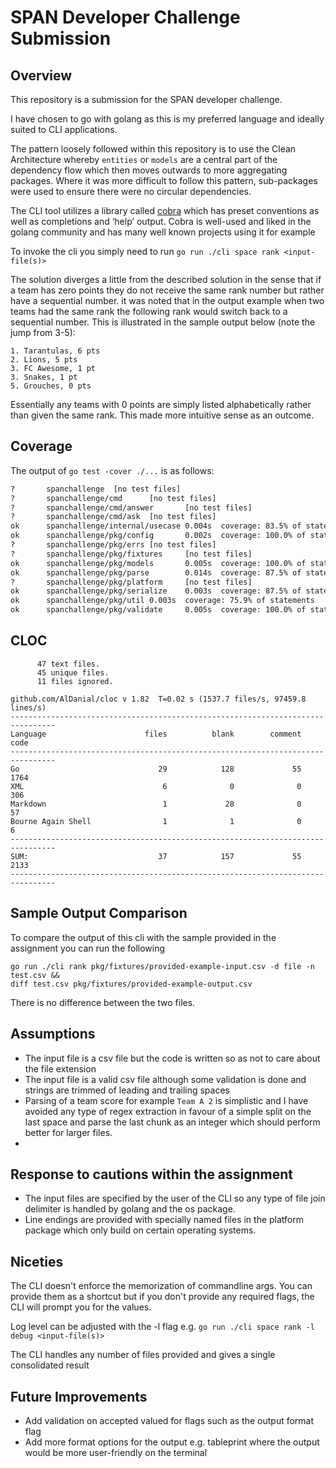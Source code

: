 # SPAN Developer Challenge Submission

## Overview

This repository is a submission for the SPAN developer challenge.

I have chosen to go with golang as this is my preferred language and ideally suited to CLI applications.

The pattern loosely followed within this repository is to use the Clean Architecture whereby `entities` or `models` are a central part of the dependency flow which then moves outwards to more aggregating packages. Where it was more difficult to follow this pattern, sub-packages were used to ensure there were no circular dependencies.

The CLI tool utilizes a library called [cobra](https://github.com/spf13/cobra) which has preset conventions as well as completions and ‘help’ output. Cobra is well-used and liked in the golang community and has many well known projects using it for example 

To invoke the cli you simply need to run `go run ./cli space rank <input-file(s)>`

The solution diverges a little from the described solution in the sense that if a team has zero points they do not receive the same rank number but rather have a sequential number. it was noted that in the output example when two teams had the same rank the following rank would switch back to a  sequential number. This is illustrated in the sample output below (note the jump from 3-5):

```csv
1. Tarantulas, 6 pts
2. Lions, 5 pts
3. FC Awesome, 1 pt
3. Snakes, 1 pt
5. Grouches, 0 pts
```

Essentially any teams with 0 points are simply listed alphabetically rather than given the same rank. This made more intuitive sense as an outcome.

## Coverage

The output of `go test -cover ./...` is as follows:

```bash
?       spanchallenge  [no test files]
?       spanchallenge/cmd      [no test files]
?       spanchallenge/cmd/answer       [no test files]
?       spanchallenge/cmd/ask  [no test files]
ok      spanchallenge/internal/usecase 0.004s  coverage: 83.5% of statements
ok      spanchallenge/pkg/config       0.002s  coverage: 100.0% of statements
?       spanchallenge/pkg/errs [no test files]
?       spanchallenge/pkg/fixtures     [no test files]
ok      spanchallenge/pkg/models       0.005s  coverage: 100.0% of statements
ok      spanchallenge/pkg/parse        0.014s  coverage: 87.5% of statements
?       spanchallenge/pkg/platform     [no test files]
ok      spanchallenge/pkg/serialize    0.003s  coverage: 87.5% of statements
ok      spanchallenge/pkg/util 0.003s  coverage: 75.9% of statements
ok      spanchallenge/pkg/validate     0.005s  coverage: 100.0% of statements

```

## CLOC
```shell
      47 text files.
      45 unique files.                              
      11 files ignored.

github.com/AlDanial/cloc v 1.82  T=0.02 s (1537.7 files/s, 97459.8 lines/s)
--------------------------------------------------------------------------------
Language                      files          blank        comment           code
--------------------------------------------------------------------------------
Go                               29            128             55           1764
XML                               6              0              0            306
Markdown                          1             28              0             57
Bourne Again Shell                1              1              0              6
--------------------------------------------------------------------------------
SUM:                             37            157             55           2133
--------------------------------------------------------------------------------

```

## Sample Output Comparison

To compare the output of this cli with the sample provided in the assignment you can run the following

```shell
go run ./cli rank pkg/fixtures/provided-example-input.csv -d file -n test.csv &&
diff test.csv pkg/fixtures/provided-example-output.csv
```

There is no difference between the two files.

## Assumptions

- The input file is a csv file but the code is written so as not to care about the file extension
- The input file is a valid csv file although some validation is done and strings are trimmed of leading and trailing spaces
- Parsing of a team score for example `Team A 2` is simplistic and I have avoided any type of regex extraction in favour of a simple split on the last space and parse the last chunk as an integer which should perform better for larger files.
- 
## Response to cautions within the assignment

- The input files are specified by the user of the CLI so any type of file join delimiter is handled by golang and the os package.
- Line endings are provided with specially named files in the platform package which only build on certain operating systems.

## Niceties

The CLI doesn't enforce the memorization of commandline args. You can provide them as a shortcut but if you don't provide any required flags, the CLI will prompt you for the values.

Log level can be adjusted with the -l flag e.g. `go run ./cli space rank -l debug <input-file(s)>`

The CLI handles any number of files provided and gives a single consolidated result

## Future Improvements

- Add validation on accepted valued for flags such as the output format flag
- Add more format options for the output e.g. tableprint where the output would be more user-friendly on the terminal